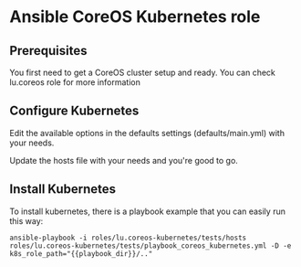 Ansible CoreOS Kubernetes role
==============================

Prerequisites
-------------

You first need to get a CoreOS cluster setup and ready. You can check
lu.coreos role for more information

Configure Kubernetes
--------------------

Edit the available options in the defaults settings (defaults/main.yml) with
your needs.

Update the hosts file with your needs and you're good to go.

Install Kubernetes
------------------

To install kubernetes, there is a playbook example that you can easily run this way:

```
ansible-playbook -i roles/lu.coreos-kubernetes/tests/hosts roles/lu.coreos-kubernetes/tests/playbook_coreos_kubernetes.yml -D -e k8s_role_path="{{playbook_dir}}/.." 
```
